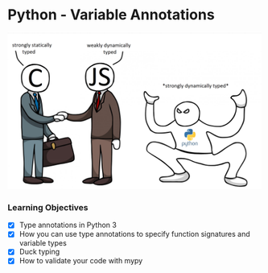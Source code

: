# Python - Variable Annotations

![python-strongly-dynamically-typed-vs-js-and-c](python-backend.png)

### Learning Objectives
- [x] Type annotations in Python 3
- [x] How you can use type annotations to specify function signatures and variable types
- [x] Duck typing
- [x] How to validate your code with mypy
